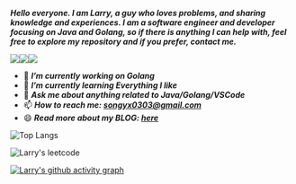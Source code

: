 ***Hello everyone. I am Larry, a guy who loves problems, and sharing knowledge and experiences. I am a software engineer and developer focusing on Java and Golang, so if there is anything I can help with, feel free to explore my repository and if you prefer, contact me.***

![](https://img.shields.io/badge/Java-ED8B00?style=for-the-badge&logo=openjdk&logoColor=white)![](https://img.shields.io/badge/Golang-3776AB?style=for-the-badge&logo=go&logoColor=white)![](https://img.shields.io/badge/VSCode-8A2BE2?style=for-the-badge&logo=visualstudiocode&logoColor=white)

- 🔭 ***I’m currently working on Golang***
- 🌱 ***I’m currently learning Everything I like***
- 💬 ***Ask me about anything related to Java/Golang/VSCode***
- 📫 ***How to reach me: songyx0303@gmail.com***
- 😄 ***Read more about my BLOG: [here](https://www.zhihu.com/people/geek-larry)***

![Top Langs](https://github-readme-stats.vercel.app/api/top-langs/?username=geek-larry&layout=compact&theme=dracula)

![Larry's leetcode](https://stats.justsong.cn/api/leetcode/?username=Larry&theme=dracula)

[![Larry's github activity graph](https://github-readme-activity-graph.vercel.app/graph?username=geek-larry&theme=dracula)](https://github.com/ashutosh00710/github-readme-activity-graph)
